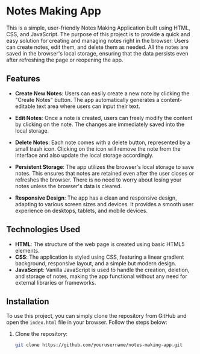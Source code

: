 # Notes Making App

This is a simple, user-friendly Notes Making Application built using HTML, CSS, and JavaScript. The purpose of this project is to provide a quick and easy solution for creating and managing notes right in the browser. Users can create notes, edit them, and delete them as needed. All the notes are saved in the browser's local storage, ensuring that the data persists even after refreshing the page or reopening the app.

## Features

- **Create New Notes**: Users can easily create a new note by clicking the "Create Notes" button. The app automatically generates a content-editable text area where users can input their text.
  
- **Edit Notes**: Once a note is created, users can freely modify the content by clicking on the note. The changes are immediately saved into the local storage.
  
- **Delete Notes**: Each note comes with a delete button, represented by a small trash icon. Clicking on the icon will remove the note from the interface and also update the local storage accordingly.

- **Persistent Storage**: The app utilizes the browser's local storage to save notes. This ensures that notes are retained even after the user closes or refreshes the browser. There is no need to worry about losing your notes unless the browser's data is cleared.

- **Responsive Design**: The app has a clean and responsive design, adapting to various screen sizes and devices. It provides a smooth user experience on desktops, tablets, and mobile devices.

## Technologies Used

- **HTML**: The structure of the web page is created using basic HTML5 elements.
- **CSS**: The application is styled using CSS, featuring a linear gradient background, responsive layout, and a simple but modern design.
- **JavaScript**: Vanilla JavaScript is used to handle the creation, deletion, and storage of notes, making the app functional without any need for external libraries or frameworks.

## Installation

To use this project, you can simply clone the repository from GitHub and open the `index.html` file in your browser. Follow the steps below:

1. Clone the repository:
   ```bash
   git clone https://github.com/yourusername/notes-making-app.git
